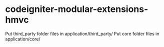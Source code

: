 # codeigniter-modular-extensions-hmvc

Put third_party folder files in application/third_party/
Put core folder files in application/core/